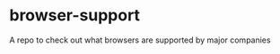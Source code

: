 browser-support
===============

A repo to check out what browsers are supported by major companies
